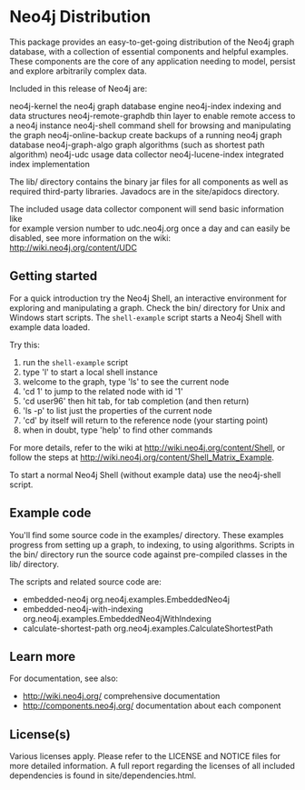Neo4j Distribution
==================

This package provides an easy-to-get-going distribution of the Neo4j graph
database, with a collection of essential components and helpful examples. 
These components are the core of any application needing to model, persist
and explore arbitrarily complex data. 

Included in this release of Neo4j are:

   neo4j-kernel          the neo4j graph database engine
   neo4j-index           indexing and data structures
   neo4j-remote-graphdb  thin layer to enable remote access to a neo4j instance
   neo4j-shell           command shell for browsing and manipulating the graph
   neo4j-online-backup   create backups of a running neo4j graph database
   neo4j-graph-algo      graph algorithms (such as shortest path algorithm)
   neo4j-udc             usage data collector
   neo4j-lucene-index    integrated index implementation

The lib/ directory contains the binary jar files for all components as well as 
required third-party libraries. Javadocs are in the site/apidocs directory.

The included usage data collector component will send basic information like     
for example version number to udc.neo4j.org once a day and can easily be disabled,
see more information on the wiki:                                                 
http://wiki.neo4j.org/content/UDC


Getting started
---------------

For a quick introduction try the Neo4j Shell, an interactive environment for 
exploring and manipulating a graph. Check the bin/ directory for Unix and 
Windows start scripts. The `shell-example` script starts a Neo4j Shell with
example data loaded.

Try this:

1. run the `shell-example` script
2. type 'l' to start a local shell instance
3. welcome to the graph, type 'ls' to see the current node
4. 'cd 1' to jump to the related node with id '1'
5. 'cd user96' then hit tab, for tab completion (and then return)
6. 'ls -p' to list just the properties of the current node
7. 'cd' by itself will return to the reference node (your starting point)
8. when in doubt, type 'help' to find other commands

For more details, refer to the wiki at http://wiki.neo4j.org/content/Shell,
or follow the steps at http://wiki.neo4j.org/content/Shell_Matrix_Example.

To start a normal Neo4j Shell (without example data) use the neo4j-shell script.


Example code
------------

You'll find some source code in the examples/ directory. These examples 
progress from setting up a graph, to indexing, to using algorithms. 
Scripts in the bin/ directory run the source code against pre-compiled 
classes in the lib/ directory.

The scripts and related source code are:

  * embedded-neo4j                org.neo4j.examples.EmbeddedNeo4j 
  * embedded-neo4j-with-indexing  org.neo4j.examples.EmbeddedNeo4jWithIndexing 
  * calculate-shortest-path       org.neo4j.examples.CalculateShortestPath


Learn more
----------

For documentation, see also:

  * http://wiki.neo4j.org/        comprehensive documentation                
  * http://components.neo4j.org/  documentation about each component


License(s)
----------
Various licenses apply. Please refer to the LICENSE and NOTICE files for more
detailed information. A full report regarding the licenses of all included
dependencies is found in site/dependencies.html.
